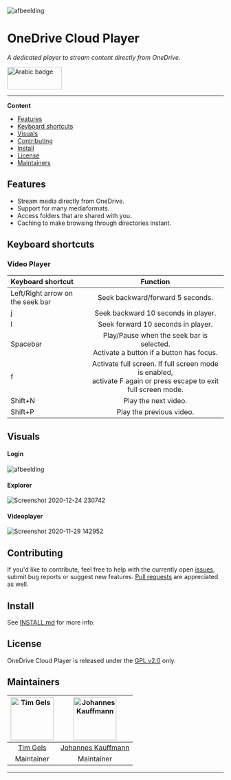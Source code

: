 

 ![afbeelding](https://user-images.githubusercontent.com/43609220/89718191-6da81600-d9bd-11ea-99f5-bfd5374ccffb.png)


# OneDrive Cloud Player
  <p>
     <i>A dedicated player to stream content directly from OneDrive.</i>
  </p>
  <a href='https://www.microsoft.com/store/apps/9NQ96Z5S1T3H'><img src='https://developer.microsoft.com/en-us/store/badges/images/English_get-it-from-MS.png' alt='Arabic badge' style='width: 127px; height: 52px;'/></a>
</div>

---

**Content**

* [Features](#features)
* [Keyboard shortcuts](#keyboard-shortcuts)
* [Visuals](#visuals)
* [Contributing](#contributing)
* [Install](#install)
* [License](#license)
* [Maintainers](#maintainers)

## Features
* Stream media directly from OneDrive.
* Support for many mediaformats.
* Access folders that are shared with you.
* Caching to make browsing through directories instant.

## Keyboard shortcuts
### Video Player
| Keyboard shortcut | Function  |
| :--   | :-: |
| Left/Right arrow on the seek bar | Seek backward/forward 5 seconds.  |
| j | Seek backward 10 seconds in player.  |
| l | Seek forward 10 seconds in player.  |
| Spacebar | Play/Pause when the seek bar is selected. <br/>Activate a button if a button has focus. |
| f | Activate full screen. If full screen mode is enabled, <br>activate F again or press escape to exit full screen mode.  |
| Shift+N | Play the next video. |
| Shift+P | Play the previous video. |

## Visuals
#### Login
![afbeelding](https://user-images.githubusercontent.com/43609220/89719689-45271880-d9cb-11ea-85b9-cb815a7d8b0a.png)

#### Explorer
![Screenshot 2020-12-24 230742](https://user-images.githubusercontent.com/43609220/103107387-03c39c80-463e-11eb-840d-858022774890.png)

#### Videoplayer
![Screenshot 2020-11-29 142952](https://user-images.githubusercontent.com/43609220/100543339-d9094280-324f-11eb-9962-eb46b5d2664e.jpeg)


## Contributing

If you'd like to contribute, feel free to help with the currently open [issues](https://github.com/GrandDynamo/OneDrive-Cloud-Player/issues), submit bug reports or suggest new features. [Pull requests](https://github.com/GrandDynamo/OneDrive-Cloud-Player/pulls) are appreciated as well.



## Install

See [INSTALL.md](INSTALL.md) for more info.

[comment]: # (## Usage)

[comment]: # (## Contributing)


## License
OneDrive Cloud Player is released under the [GPL v2.0](https://tldrlegal.com/license/gnu-general-public-license-v2) only.


## Maintainers
	

| [<img alt="Tim Gels" src="https://avatars3.githubusercontent.com/u/43609220?s=460&u=301043a4d183eae1d1ea4b9c55ae8b7149e2efc2&v=4" width="100">](https://github.com/GrandDynamo) | [<img alt="Johannes Kauffmann" src="https://avatars3.githubusercontent.com/u/19662702?s=460&u=e1399f283badce5f1ac3b2356faff73bf5b9d4a0&v=4" width="100">](https://github.com/JohannesKauffmann) |
|:--------------------------------------------------:|:--------------------------------------------------:|
| [Tim Gels](https://github.com/GrandDynamo) |  [Johannes Kauffmann](https://github.com/JohannesKauffmann) |
| Maintainer                                               |                      Maintainer               |

---
